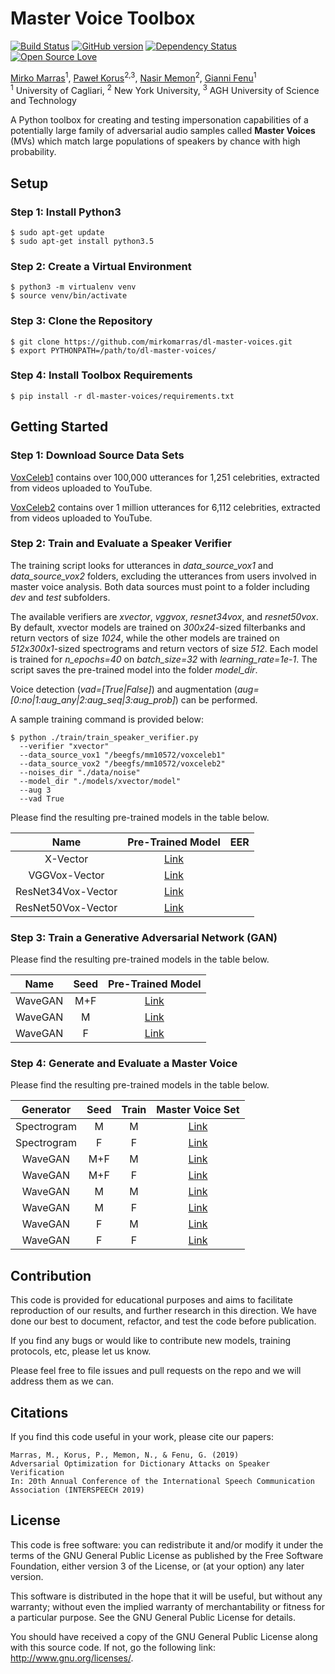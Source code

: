 # Master Voice Toolbox
[![Build Status](https://travis-ci.org/pages-themes/cayman.svg?branch=master)](https://travis-ci.org/pages-themes/cayman)
[![GitHub version](https://badge.fury.io/gh/boennemann%2Fbadges.svg)](http://badge.fury.io/gh/boennemann%2Fbadges)
[![Dependency Status](https://david-dm.org/boennemann/badges.svg)](https://david-dm.org/boennemann/badges)
[![Open Source Love](https://badges.frapsoft.com/os/gpl/gpl.svg?v=102)](https://github.com/ellerbrock/open-source-badge/)

[Mirko Marras](https://www.mirkomarras.com/)<sup>1</sup>, [Paweł Korus](http://kt.agh.edu.pl/~korus/)<sup>2,3</sup>, 
[Nasir Memon](https://engineering.nyu.edu/faculty/nasir-memon)<sup>2</sup>, [Gianni Fenu](http://people.unica.it/giannifenu/)<sup>1</sup>
<br/><sup>1</sup> University of Cagliari, <sup>2</sup> New York University, <sup>3</sup> AGH University of Science and Technology

A Python toolbox for creating and testing impersonation capabilities of a potentially large family of adversarial audio
samples called **Master Voices** (MVs) which match large populations of speakers by chance with high probability. 

## Setup 

### Step 1: Install Python3
```
$ sudo apt-get update
$ sudo apt-get install python3.5
```

### Step 2: Create a Virtual Environment
```
$ python3 -m virtualenv venv
$ source venv/bin/activate
```

### Step 3: Clone the Repository
```
$ git clone https://github.com/mirkomarras/dl-master-voices.git
$ export PYTHONPATH=/path/to/dl-master-voices/
```

### Step 4: Install Toolbox Requirements
```
$ pip install -r dl-master-voices/requirements.txt
```

## Getting Started

### Step 1: Download Source Data Sets
[VoxCeleb1](http://www.robots.ox.ac.uk/~vgg/data/voxceleb/vox1.html) contains over 100,000 utterances for 1,251 
celebrities, extracted from videos uploaded to YouTube. 

[VoxCeleb2](http://www.robots.ox.ac.uk/~vgg/data/voxceleb/vox2.html) contains over 1 million utterances for 6,112 
celebrities, extracted from videos uploaded to YouTube.

### Step 2: Train and Evaluate a Speaker Verifier

The training script looks for utterances in *data_source_vox1* and *data_source_vox2* folders, excluding the utterances 
from users involved in master voice analysis. Both data sources must point to a folder including *dev* and *test* subfolders. 

The available verifiers are *xvector*, *vggvox*, *resnet34vox*, and *resnet50vox*. By default, xvector models
are trained on *300x24*-sized filterbanks and return vectors of size *1024*, while the other models are trained on 
*512x300x1*-sized spectrograms and return vectors of size *512*. Each model is trained for *n_epochs=40* on *batch_size=32* with *learning_rate=1e-1*.
The script saves the pre-trained model into the folder *model_dir*.

Voice detection (*vad=[True|False]*) and augmentation (*aug=[0:no|1:aug_any|2:aug_seq|3:aug_prob]*) can be performed. 

A sample training command is provided below: 

```
$ python ./train/train_speaker_verifier.py 
  --verifier "xvector"
  --data_source_vox1 "/beegfs/mm10572/voxceleb1" 
  --data_source_vox2 "/beegfs/mm10572/voxceleb2" 
  --noises_dir "./data/noise"
  --model_dir "./models/xvector/model"
  --aug 3 
  --vad True 
```

Please find the resulting pre-trained models in the table below.
 
| Name | Pre-Trained Model | EER |
|:----:|:----------------:|:----------------:|
|  X-Vector    |       [Link]()           |        |        
|  VGGVox-Vector    |      [Link]()              |    |            
|  ResNet34Vox-Vector    |       [Link]()             |   |             
|  ResNet50Vox-Vector    |      [Link]()              |    |            

### Step 3: Train a Generative Adversarial Network (GAN)

Please find the resulting pre-trained models in the table below.
 
| Name | Seed | Pre-Trained Model | 
|:----:|:----------------:|:----------------:|
|  WaveGAN    | M+F |      [Link]()           |         
|  WaveGAN   |   M |   [Link]()              |              
|  WaveGAN    |  F |     [Link]()             |        

### Step 4: Generate and Evaluate a Master Voice

Please find the resulting pre-trained models in the table below.
 
| Generator | Seed | Train | Master Voice Set | 
|:----:|:----------------:|:----------------:|:----------------:|
|  Spectrogram    | M | M |     [Link]()           |         
|  Spectrogram  |  F | F |   [Link]()              |              
|  WaveGAN   | M+F  | M |    [Link]()             |       
|  WaveGAN   | M+F  | F |    [Link]()             |       
|  WaveGAN   | M  | M |    [Link]()             |       
|  WaveGAN   | M  | F |    [Link]()             |       
|  WaveGAN   | F  | M |    [Link]()             |       
|  WaveGAN   | F  | F |    [Link]()             |  

## Contribution
This code is provided for educational purposes and aims to facilitate reproduction of our results, and further research 
in this direction. We have done our best to document, refactor, and test the code before publication.

If you find any bugs or would like to contribute new models, training protocols, etc, please let us know.

Please feel free to file issues and pull requests on the repo and we will address them as we can.

## Citations
If you find this code useful in your work, please cite our papers:

```
Marras, M., Korus, P., Memon, N., & Fenu, G. (2019)
Adversarial Optimization for Dictionary Attacks on Speaker Verification
In: 20th Annual Conference of the International Speech Communication Association (INTERSPEECH 2019)
```

## License
This code is free software: you can redistribute it and/or modify it under the terms of the GNU General Public License as published by the Free Software Foundation, either version 3 of the License, or (at your option) any later version.

This software is distributed in the hope that it will be useful, but without any warranty; without even the implied warranty of merchantability or fitness for a particular purpose. See the GNU General Public License for details.

You should have received a copy of the GNU General Public License along with this source code. If not, go the following link: http://www.gnu.org/licenses/.


